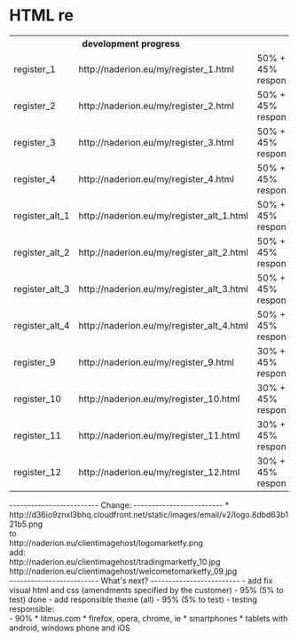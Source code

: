 HTML re
================================

<table>
  <tr>
    <th colspan="2">development progress</th>
  </tr>
  <tr>
    <td>register_1</td><td>http://naderion.eu/my/register_1.html</td><td>50% + 45% respon</td>
  </tr>
  <tr>
    <td>register_2</td><td>http://naderion.eu/my/register_2.html</td><td>50% + 45% respon</td>
  </tr>
  <tr>
    <td>register_3</td><td>http://naderion.eu/my/register_3.html</td><td>50% + 45% respon</td>
  </tr>
  <tr>
    <td>register_4</td><td>http://naderion.eu/my/register_4.html</td><td>50% + 45% respon</td>
  </tr>
  <tr>
    <td>register_alt_1</td><td>http://naderion.eu/my/register_alt_1.html</td><td>50% + 45% respon</td>
  </tr>
  <tr>
    <td>register_alt_2</td><td>http://naderion.eu/my/register_alt_2.html</td><td>50% + 45% respon</td>
  </tr>
  <tr>
    <td>register_alt_3</td><td>http://naderion.eu/my/register_alt_3.html</td><td>50% + 45% respon</td>
  </tr>
  <tr>
    <td>register_alt_4</td><td>http://naderion.eu/my/register_alt_4.html</td><td>50% + 45% respon</td>
  </tr>
  <tr>
    <td>register_9</td><td>http://naderion.eu/my/register_9.html</td><td>30% + 45% respon</td>
  </tr>
  <tr>
    <td>register_10</td><td>http://naderion.eu/my/register_10.html</td><td>30% + 45% respon</td>
  </tr>
  <tr>
    <td>register_11</td><td>http://naderion.eu/my/register_11.html</td><td>30% + 45% respon</td>
  </tr>
  <tr>
    <td>register_12</td><td>http://naderion.eu/my/register_12.html</td><td>30% + 45% respon</td>
  </tr>
</table>
-------------------------
Change:
-------------------------
    * http://d36io9znxl3bhq.cloudfront.net/static/images/email/v2/logo.8dbd63b121b5.png 
<br>to<br>
 http://naderion.eu/clientimagehost/logomarketfy.png <br>
add: <br>
http://naderion.eu/clientimagehost/tradingmarketfy_10.jpg<br>
http://naderion.eu/clientimagehost/welcometomarketfy_09.jpg<br>
-------------------------
What's next?
-------------------------
- add fix visual html and css (amendments specified by the customer) - 95% (5% to test) done
- add responsible theme (all) - 95% (5% to test)
- testing responsible:<br> - 90%
 * litmus.com
 * firefox, opera, chrome, ie
 * smartphones
 * tablets with android, windows phone and iOS